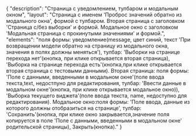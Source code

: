 {
"description": "Страница с уведомлением, тулбаром и модальным окном",
"layout": "Страница с именем 'Проброс значений обратно из модального окна', формой с тулбаром.
Вторая страница с заголовком 'Страница с/без выборки' и формой.
Модальное окно с заголовком 'Модальная страница с прокинутыми значениями' и формой.",
"elements": "поля формы: уведомление(message, цвет синий, текст 'При возвращении модели обратно на страницу из модального окна, значения в полях должны меняться'),
 тулбар: 'Выборки на странице перехода нет'(кнопка, при клике открывается вторая страница),
 'Выборка на странице перехода есть'(кнопка,при клике открывается вторая страница с тестовыми данными).
Вторая страница: поля формы: 'Поле с данными, введенными в модальном окне'(поле ввода текста,text, недостпуно для редактирования, тулбар: 'Ввести данные в модальном окне'(кнопка, при клике открывается модальное окно)),
'Выборка текущего виджета'(поле ввода текста, name, недоступно для редактирования).
Модальное окно:поля формы: 'Поле ввода, данные из которого должны отобразиться на странице',
 тулбар: 'Сохранить'(кнопка, при клике окно закрывается,значение поля копируется в поле 'Поле с данными, введенными в модальном окне' родительской страницы), Закрыть(кнопка)."
}